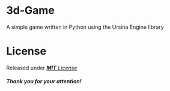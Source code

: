 # 3d-Game
A simple game written in Python using the Ursina Engine library

<!--# Screenshots-->
<!--![SCRSHT](screenshots/1.png)
![SCRSHT](screenshots/2.png)
![SCRSHT](screenshots/3.png)-->

<!--# Links
- https://www.ursinaengine.org/
- https://github.com/pokepetter/ursina1-->

# License

Released under [***MIT*** *License*](LICENSE)

#### ***Thank you for your attention!***

